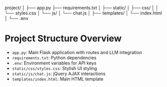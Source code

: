project/
│
├── app.py
├── requirements.txt
│
├── static/
│   ├── css/
│   │   └── styles.css
│   └── js/
│       └── chat.js
│
├── templates/
│   └── index.html
│
└── .env


# Project Structure Overview

- `app.py`: Main Flask application with routes and LLM integration
- `requirements.txt`: Python dependencies
- `.env`: Environment variables for API keys
- `static/css/styles.css`: Stylish UI styling
- `static/js/chat.js`: jQuery AJAX interactions
- `templates/index.html`: Main HTML template